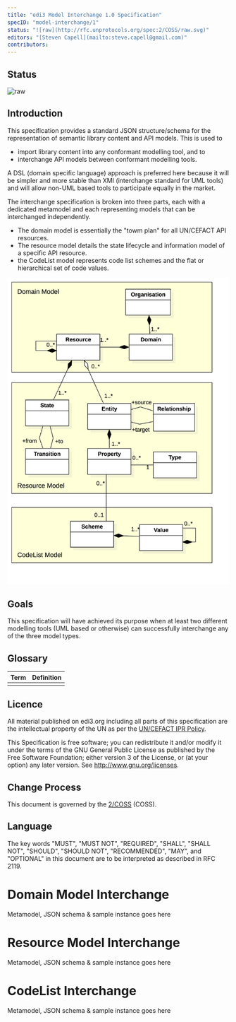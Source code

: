 ```yaml
---
title: "edi3 Model Interchange 1.0 Specification"
specID: "model-interchange/1"
status: "![raw](http://rfc.unprotocols.org/spec:2/COSS/raw.svg)"
editors: "[Steven Capell](mailto:steve.capell@gmail.com)"
contributors: 
---
```


## Status

![raw](http://rfc.unprotocols.org/spec:2/COSS/raw.svg)

## Introduction

This specification provides a standard JSON structure/schema for the representation of semantic library content and API models. This is used to

* import library content into any conformant modelling tool, and to
* interchange API models between conformant modelling tools.

A DSL (domain specific language) approach is preferred here because it will be simpler and more stable than XMI (interchange standard for UML tools) and will allow non-UML based tools to participate equally in the market.

The interchange specification is broken into three parts, each with a dedicated metamodel and each representing models that can be interchanged independently.

* The domain model is essentially the "towm plan" for all UN/CEFACT API resources. 
* The resource model details the state lifecycle and information model of a specific API resource.
* the CodeList model represents code list schemes and the flat or hierarchical set of code values.

![metamodel](Metamodel.png)

## Goals

This specification will have achieved its purpose when at least two different modelling tools (UML based or otherwise) can successfully interchange any of the three model types.

## Glossary

|Term | Definition|
|------------ | -------------|
| | |


 
## Licence

All material published on edi3.org including all parts of this specification are the intellectual property of the UN as per the [UN/CEFACT IPR Policy](https://www.unece.org/fileadmin/DAM/cefact/cf_plenary/plenary12/ECE_TRADE_C_CEFACT_2010_20_Rev2E_UpdatedIPRpolicy.pdf).

This Specification is free software; you can redistribute it and/or modify it under the terms of the GNU General Public License as published by the Free Software Foundation; either version 3 of the License, or (at your option) any later version. See http://www.gnu.org/licenses.
 
## Change Process

This document is governed by the [2/COSS](http://rfc.unprotocols.org/spec:2/COSS/) (COSS).

## Language

The key words "MUST", "MUST NOT", "REQUIRED", "SHALL", "SHALL NOT", "SHOULD", "SHOULD NOT", "RECOMMENDED", "MAY", and "OPTIONAL" 
in this document are to be interpreted as described in RFC 2119.

# Domain Model Interchange

Metamodel, JSON schema & sample instance goes here

# Resource Model Interchange

Metamodel, JSON schema & sample instance goes here
 
# CodeList Interchange

Metamodel, JSON schema & sample instance goes here
